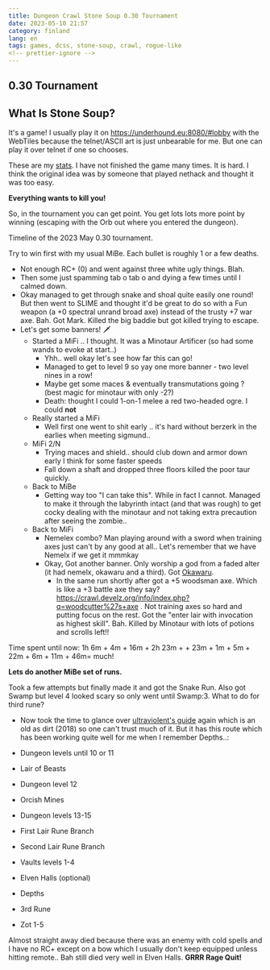 ```yaml
---
title: Dungeon Crawl Stone Soup 0.30 Tournament
date: 2023-05-10 21:57
category: finland
lang: en
tags: games, dcss, stone-soup, crawl, rogue-like
<!-- prettier-ignore -->
---
```


## 0.30 Tournament

## What Is Stone Soup?

It's a game! I usually play it on <https://underhound.eu:8080/#lobby> with the
WebTiles because the telnet/ASCII art is just unbearable for me. But one can
play it over telnet if one so chooses.

These are my
[stats](https://crawl.develz.org/tournament/0.30/players/martbhell.html). I have
not finished the game many times. It is hard. I think the original idea was by
someone that played nethack and thought it was too easy.

**Everything wants to kill you!**

So, in the tournament you can get point. You get lots lots more point by winning
(escaping with the Orb out where you entered the dungeon).

Timeline of the 2023 May 0.30 tournament.

Try to win first with my usual MiBe. Each bullet is roughly 1 or a few deaths.

- Not enough RC+ (0) and went against three white ugly things. Blah.
- Then some just spamming tab o tab o and dying a few times until I calmed down.
- Okay managed to get through snake and shoal quite easily one round! But then
  went to SLIME and thought it'd be great to do so with a Fun weapon (a +0
  spectral unrand broad axe) instead of the trusty +7 war axe. Bah. Got Mark.
  Killed the big baddie but got killed trying to escape.
- Let's get some banners! :dagger:
  - Started a MiFi .. I thought. It was a Minotaur Artificer (so had some wands
    to evoke at start..)
    - Yhh.. well okay let's see how far this can go!
    - Managed to get to level 9 so yay one more banner - two level nines in a
      row!
    - Maybe get some maces & eventually transmutations going ? (best magic for
      minotaur with only -2?)
    - Death: thought I could 1-on-1 melee a red two-headed ogre. I could **not**
  - Really started a MiFi
    - Well first one went to shit early .. it's hard without berzerk in the
      earlies when meeting sigmund..
  - MiFi 2/N
    - Trying maces and shield.. should club down and armor down early I think
      for some faster speeds
    - Fall down a shaft and dropped three floors killed the poor taur quickly.
  - Back to MiBe
    - Getting way too "I can take this". While in fact I cannot. Managed to make
      it through the labyrinth intact (and that was rough) to get cocky dealing
      with the minotaur and not taking extra precaution after seeing the
      zombie..
  - Back to MiFi
    - Nemelex combo? Man playing around with a sword when training axes just
      can't by any good at all.. Let's remember that we have Nemelx if we get it
      mmmkay
    - Okay, Got another banner. Only worship a god from a faded alter (it had
      nemelx, okawaru and a third). Got
      [Okawaru](https://underhound.eu/crawl/morgue/martbhell/morgue-martbhell-20230508-063237.txt).
      - In the same run shortly after got a +5 woodsman axe. Which is like a +3
        battle axe they say?
        <https://crawl.develz.org/info/index.php?q=woodcutter%27s+axe> . Not
        training axes so hard and putting focus on the rest. Got the "enter lair
        with invocation as highest skill". Bah. Killed by Minotaur with lots of
        potions and scrolls left!!

Time spent until now: 1h 6m + 4m + 16m + 2h 23m + + 23m + 1m + 5m + 22m + 6m +
11m + 46m= much!

**Lets do another MiBe set of runs.**

Took a few attempts but finally made it and got the Snake Run. Also got Swamp
but level 4 looked scary so only went until Swamp:3. What to do for third rune?

- Now took the time to glance over
  [ultraviolent's guide](http://www.ultraviolent4.com/guide.html) again which is
  an old as dirt (2018) so one can't trust much of it. But it has this route
  which has been working quite well for me when I remember Depths..:

- Dungeon levels until 10 or 11
- Lair of Beasts
- Dungeon level 12
- Orcish Mines
- Dungeon levels 13-15
- First Lair Rune Branch
- Second Lair Rune Branch
- Vaults levels 1-4
- Elven Halls (optional)
- Depths
- 3rd Rune
- Zot 1-5

Almost straight away died because there was an enemy with cold spells and I have
no RC+ except on a bow which I usually don't keep equipped unless hitting
remote.. Bah still died very well in Elven Halls. **GRRR Rage Quit!**
